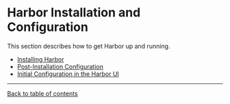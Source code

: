 # Harbor Installation and Configuration

This section describes how to get Harbor up and running.

- [Installing Harbor](installation/_index.md)
- [Post-Installation Configuration](configuration/_index.md)
- [Initial Configuration in the Harbor UI](configuration/initial_config_ui.md)

----------

[Back to table of contents](../_index.md)